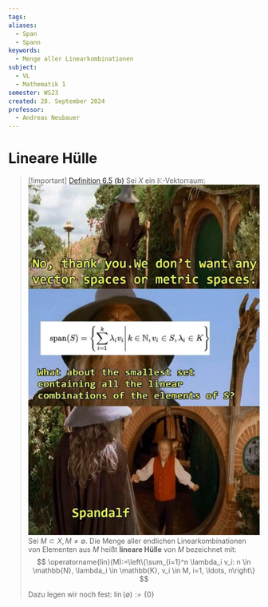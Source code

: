 ```yaml
---
tags: 
aliases:
  - Span
  - Spann
keywords:
  - Menge aller Linearkombinationen
subject:
  - VL
  - Mathematik 1
semester: WS23
created: 28. September 2024
professor:
  - Andreas Neubauer
---
```

 

# Lineare Hülle

> [!important] [Definition 6.5](Basis,%20Dimension%20und%20Teilräume.md) **(b)** Sei $X$ ein $\mathbb{K}$-Vektorraum:
> ![InlineR|250](../assets/linHuelle.jpg)
> Sei $M \subset X, M \neq \emptyset$. Die Menge aller endlichen Linearkombinationen von Elementen aus $M$ heißt **lineare Hülle** von $M$ bezeichnet mit:
> $$
> \operatorname{lin}(M):=\left\{\sum_{i=1}^n \lambda_i v_i: n \in \mathbb{N}, \lambda_i \in \mathbb{K}, v_i \in M, i=1, \ldots, n\right\}
> $$
> 
> Dazu legen wir noch fest: $\operatorname{lin}(\emptyset):=\{0\}$

